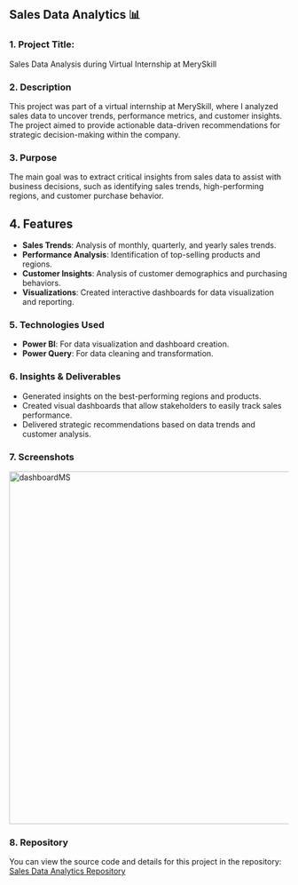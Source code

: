 
## Sales Data Analytics 📊

### 1. Project Title: 

Sales Data Analysis during Virtual Internship at MerySkill

### 2. Description
This project was part of a virtual internship at MerySkill, where I analyzed sales data to uncover trends, performance metrics, and customer insights. The project aimed to provide actionable data-driven recommendations for strategic decision-making within the company.

### 3. Purpose
The main goal was to extract critical insights from sales data to assist with business decisions, such as identifying sales trends, high-performing regions, and customer purchase behavior.

## 4. Features
- **Sales Trends**: Analysis of monthly, quarterly, and yearly sales trends.
- **Performance Analysis**: Identification of top-selling products and regions.
- **Customer Insights**: Analysis of customer demographics and purchasing behaviors.
- **Visualizations**: Created interactive dashboards for data visualization and reporting.

### 5. Technologies Used
- **Power BI**: For data visualization and dashboard creation.
- **Power Query**: For data cleaning and transformation.

### 6. Insights & Deliverables
- Generated insights on the best-performing regions and products.
- Created visual dashboards that allow stakeholders to easily track sales performance.
- Delivered strategic recommendations based on data trends and customer analysis.

### 7. Screenshots
<img width="635" alt="dashboardMS" src="https://github.com/user-attachments/assets/89d7c0c6-e9bc-4ad2-8500-13cc90bb8ec0">


### 8. Repository
You can view the source code and details for this project in the repository:
[Sales Data Analytics Repository](https://github.com/saadFtt/sales-data-analytics)



